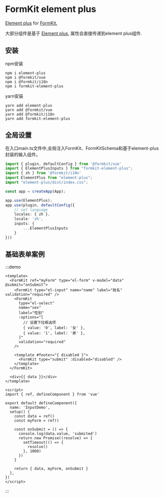 # FormKit element plus

<a href="https://element-plus.org/">Element plus</a> for <a href="https://formkit.com/">FormKit.</a>

大部分组件是基于 <a href="https://element-plus.org/">Element plus</a>, 属性会直接传递到element plus组件.

## 安装

npm安装

```shell
npm i element-plus
npm i @formkit/vue
npm i @formkit/i18n
npm i formkit-element-plus
```

yarn安装

```shell
yarn add element-plus
yarn add @formkit/vue
yarn add @formkit/i18n
yarn add formkit-element-plus
```

## 全局设置

在入口main.ts文件中,全局注入FormKit、FormKitSchema和基于element-plus封装的输入组件。

```typescript
import { plugin, defaultConfig } from '@formkit/vue'
import { ElementPlusInputs } from "formkit-element-plus";
import { zh } from '@formkit/i18n'
import ElementPlus from "element-plus";
import "element-plus/dist/index.css";

const app = createApp(App);

app.use(ElementPlus);
app.use(plugin, defaultConfig({
    // set language
    locales: { zh },
    locale: 'zh',
    inputs: {
        ...ElementPlusInputs
    }
}))
```

## 基础表单案例

:::demo

```vue
<template>
  <FormKit ref="myForm" type="el-form" v-model="data" @submit="onSubmit">
    <FormKit type="el-input" name="name" label="姓名" validation="required" />
    <FormKit
      type="el-select"
      name="sex"
      label="性别"
      :options="[
        // 设置下拉框选项
        { value: '0', label: '女' },
        { value: '1', label: '男' },
      ]"
      validation="required"
    />

    <template #footer="{ disabled }">
      <FormKit type="submit" :disabled="disabled" />
    </template>
  </FormKit>

  <div>{{ data }}</div>
</template>

<script>
import { ref, defineComponent } from 'vue'

export default defineComponent({
  name: 'InputDemo',
  setup() {
    const data = ref()
    const myForm = ref()

    const onSubmit = () => {
      console.log(data.value, 'submited')
      return new Promise((resolve) => {
        setTimeout(() => {
          resolve()
        }, 1000)
      })
    }

    return { data, myForm, onSubmit }
  },
})
</script>
```

:::
